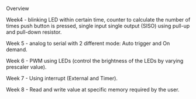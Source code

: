 Overview

Week4 - blinking LED within certain time, counter to calculate the number of times push button is pressed, single input single output (SISO) using pull-up and pull-down resistor.

Week 5 - analog to serial with 2 different mode: Auto trigger and On demand.

Week 6 - PWM using LEDs (control the brightness of the LEDs by varying prescaler value).

Week 7 - Using interrupt (External and Timer).

Week 8 - Read and write value at specific memory required by the user.
